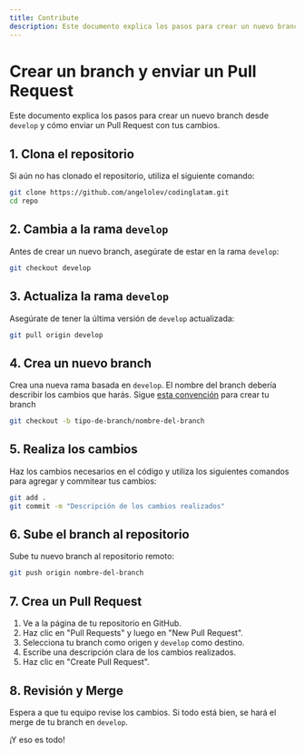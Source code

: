 ```yaml
---
title: Contribute
description: Este documento explica los pasos para crear un nuevo branch desde `develop` y cómo enviar un Pull Request con tus cambios.
---
```


# Crear un branch y enviar un Pull Request

Este documento explica los pasos para crear un nuevo branch desde `develop` y cómo enviar un Pull Request con tus cambios.

## 1. Clona el repositorio

Si aún no has clonado el repositorio, utiliza el siguiente comando:

```bash
git clone https://github.com/angelolev/codinglatam.git
cd repo
```

## 2. Cambia a la rama `develop`

Antes de crear un nuevo branch, asegúrate de estar en la rama `develop`:

```bash
git checkout develop
```

## 3. Actualiza la rama `develop`

Asegúrate de tener la última versión de `develop` actualizada:

```bash
git pull origin develop
```

## 4. Crea un nuevo branch

Crea una nueva rama basada en `develop`. El nombre del branch debería describir los cambios que harás. Sigue [esta convención](https://google.com) para crear tu branch

```bash
git checkout -b tipo-de-branch/nombre-del-branch
```

## 5. Realiza los cambios

Haz los cambios necesarios en el código y utiliza los siguientes comandos para agregar y commitear tus cambios:

```bash
git add .
git commit -m "Descripción de los cambios realizados"
```

## 6. Sube el branch al repositorio

Sube tu nuevo branch al repositorio remoto:

```bash
git push origin nombre-del-branch
```

## 7. Crea un Pull Request

1. Ve a la página de tu repositorio en GitHub.
2. Haz clic en "Pull Requests" y luego en "New Pull Request".
3. Selecciona tu branch como origen y `develop` como destino.
4. Escribe una descripción clara de los cambios realizados.
5. Haz clic en "Create Pull Request".

## 8. Revisión y Merge

Espera a que tu equipo revise los cambios. Si todo está bien, se hará el merge de tu branch en `develop`.

¡Y eso es todo!
